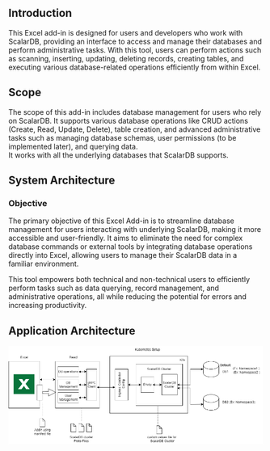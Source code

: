 
## Introduction
This Excel add-in is designed for users and developers who work with ScalarDB, providing an interface to access and manage their databases and perform administrative tasks. With this tool, users can perform actions such as scanning, inserting, updating, deleting records, creating tables, and executing various database-related operations efficiently from within Excel.

## Scope
The scope of this add-in includes database management for users who rely on ScalarDB. It supports various database operations like CRUD actions (Create, Read, Update, Delete), table creation, and advanced administrative tasks such as managing database schemas, user permissions (to be implemented later), and querying data.  
It works with all the underlying databases that ScalarDB supports.

## System Architecture

### Objective
The primary objective of this Excel Add-in is to streamline database management for users interacting with underlying ScalarDB, making it more accessible and user-friendly. It aims to eliminate the need for complex database commands or external tools by integrating database operations directly into Excel, allowing users to manage their ScalarDB data in a familiar environment. 

This tool empowers both technical and non-technical users to efficiently perform tasks such as data querying, record management, and administrative operations, all while reducing the potential for errors and increasing productivity.

## Application Architecture

![System Design Diagram](Docs/System%20Design%20Diagram.drawio.png)
